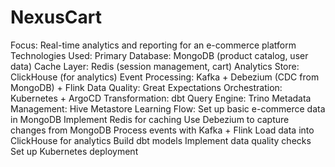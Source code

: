 # NexusCart

Focus: Real-time analytics and reporting for an e-commerce platform
Technologies Used:
Primary Database: MongoDB (product catalog, user data)
Cache Layer: Redis (session management, cart)
Analytics Store: ClickHouse (for analytics)
Event Processing: Kafka + Debezium (CDC from MongoDB) + Flink
Data Quality: Great Expectations
Orchestration: Kubernetes + ArgoCD
Transformation: dbt
Query Engine: Trino
Metadata Management: Hive Metastore
Learning Flow:
Set up basic e-commerce data in MongoDB
Implement Redis for caching
Use Debezium to capture changes from MongoDB
Process events with Kafka + Flink
Load data into ClickHouse for analytics
Build dbt models
Implement data quality checks
Set up Kubernetes deployment
